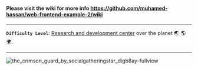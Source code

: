 #### Please visit the wiki for more info https://github.com/muhamed-hassan/web-frontend-example-2/wiki

***

**`Difficulty Level`**: [Research and development center](https://en.wikipedia.org/wiki/Research_and_development) over the planet 🌏 🌎 🌍.

***

![the_crimson_guard_by_socialgatheringstar_digb8ay-fullview](https://github.com/user-attachments/assets/77a5964a-246d-4bcc-bcbd-e871847bc9e7)
